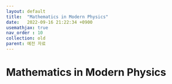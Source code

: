 ```yaml
---
layout: default
title:  "Mathematics in Modern Physics"
date:   2022-09-16 21:22:34 +0900
usemathjax: true
nav_order : 10
collection: old
parent: 예전 자료
---
```

# Mathematics in Modern Physics

<!-- ## PDF Download -->

<object data="../old_download/Mathematics in Modern Physics.pdf" width="750" height="1075" type='application/pdf'></object>